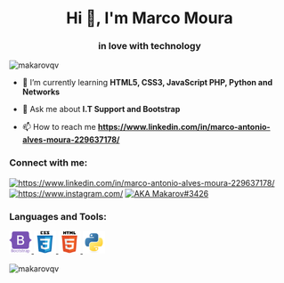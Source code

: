 <h1 align="center">Hi 👋, I'm Marco Moura</h1>
<h3 align="center">in love with technology</h3>

<p align="left"> <img src="https://komarev.com/ghpvc/?username=makarovqv&label=Profile%20views&color=0e75b6&style=flat" alt="makarovqv" /> </p>

- 🌱 I’m currently learning **HTML5, CSS3, JavaScript PHP, Python and Networks**

- 💬 Ask me about **I.T Support and Bootstrap**

- 📫 How to reach me **https://www.linkedin.com/in/marco-antonio-alves-moura-229637178/**

<h3 align="left">Connect with me:</h3>
<p align="left">
<a href="https://www.linkedin.com/in/marco-antonio-alves-moura-229637178/" target="blank"><img align="center" src="https://raw.githubusercontent.com/rahuldkjain/github-profile-readme-generator/master/src/images/icons/Social/linked-in-alt.svg" alt="https://www.linkedin.com/in/marco-antonio-alves-moura-229637178/" height="30" width="40" /></a>
<a href="https://www.instagram.com/opsmarcou/" target="blank"><img align="center" src="https://raw.githubusercontent.com/rahuldkjain/github-profile-readme-generator/master/src/images/icons/Social/instagram.svg" alt="https://www.instagram.com/" height="30" width="40" /></a>
<a href="https://discord.gg/UvnQTfpJ" target="blank"><img align="center" src="https://raw.githubusercontent.com/rahuldkjain/github-profile-readme-generator/master/src/images/icons/Social/discord.svg" alt="AKA Makarov#3426" height="30" width="40" /></a>
</p>

<h3 align="left">Languages and Tools:</h3>
<p align="left"> <a href="https://getbootstrap.com" target="_blank" rel="noreferrer"> <img src="https://raw.githubusercontent.com/devicons/devicon/master/icons/bootstrap/bootstrap-plain-wordmark.svg" alt="bootstrap" width="40" height="40"/> </a> <a href="https://www.w3schools.com/css/" target="_blank" rel="noreferrer"> <img src="https://raw.githubusercontent.com/devicons/devicon/master/icons/css3/css3-original-wordmark.svg" alt="css3" width="40" height="40"/> </a> <a href="https://www.w3.org/html/" target="_blank" rel="noreferrer"> <img src="https://raw.githubusercontent.com/devicons/devicon/master/icons/html5/html5-original-wordmark.svg" alt="html5" width="40" height="40"/> </a> <a href="https://www.python.org" target="_blank" rel="noreferrer"> <img src="https://raw.githubusercontent.com/devicons/devicon/master/icons/python/python-original.svg" alt="python" width="40" height="40"/> </a> </p>

<p><img align="center" src="https://github-readme-stats.vercel.app/api/top-langs?username=makarovqv&show_icons=true&locale=en&layout=compact" alt="makarovqv" /></p>
